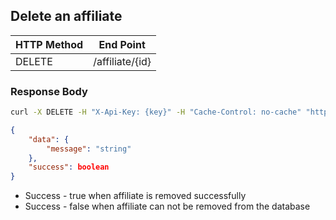 ## **Delete an affiliate**

| **HTTP Method** | **End Point** |
| --- | --- |
| DELETE | /affiliate/{id} |

### Response Body

```bash
curl -X DELETE -H "X-Api-Key: {key}" -H "Cache-Control: no-cache" "http://api.vnative.com/affiliate/{id}"
```

```json
{
    "data": {
		"message": "string"
	},
    "success": boolean
}
```

* Success - true when affiliate is removed successfully
* Success - false when affiliate can not be removed from the database

